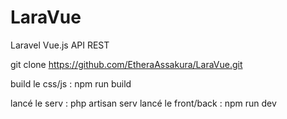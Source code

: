 # LaraVue

Laravel Vue.js API REST

git clone https://github.com/EtheraAssakura/LaraVue.git

build le css/js : npm run build

lancé le serv : php artisan serv
lancé le front/back : npm run dev
